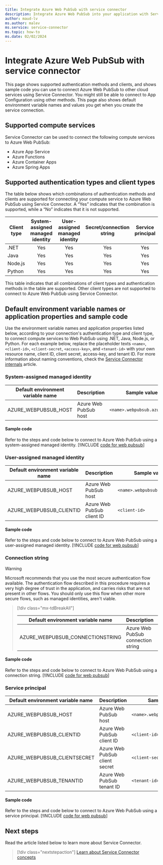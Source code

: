 ```yaml
---
title: Integrate Azure Web PubSub with service connector
description: Integrate Azure Web PubSub into your application with Service Connector
author: maud-lv
ms.author: malev
ms.service: service-connector
ms.topic: how-to
ms.date: 02/02/2024
---
```


# Integrate Azure Web PubSub with service connector

This page shows supported authentication methods and clients, and shows sample code you can use to connect Azure Web PubSub to other cloud services using Service Connector. You might still be able to connect to App Configuration using other methods. This page also shows default environment variable names and values you get when you create the service connection.

## Supported compute services

Service Connector can be used to connect the following compute services to Azure Web PubSub:

- Azure App Service
- Azure Functions
- Azure Container Apps
- Azure Spring Apps

## Supported authentication types and client types

The table below shows which combinations of authentication methods and clients are supported for connecting your compute service to Azure Web PubSub using Service Connector. A “Yes” indicates that the combination is supported, while a “No” indicates that it is not supported.

| Client type | System-assigned managed identity | User-assigned managed identity | Secret/connection string | Service principal |
|-------------|:--------------------------------:|:------------------------------:|:------------------------:|:-----------------:|
| .NET        |                Yes               |               Yes              |            Yes           |        Yes        |
| Java        |                Yes               |               Yes              |            Yes           |        Yes        |
| Node.js     |                Yes               |               Yes              |            Yes           |        Yes        |
| Python      |                Yes               |               Yes              |            Yes           |        Yes        |

This table indicates that all combinations of client types and authentication methods in the table are supported. Other client types are not supported to connect to Azure Web PubSub using Service Connector. 

## Default environment variable names or application properties and sample code

Use the environment variable names and application properties listed below, according to your connection's authentication type and client type, to connect compute services to Web PubSub using .NET, Java, Node.js, or Python. For each example below, replace the placeholder texts `<name>`, `<client-id>`, `<client-secret`, `<access-key>`, and `<tenant-id>` with your own resource name, client ID, client secret, access-key, and tenant ID. For more information about naming conventions, check the [Service Connector internals](concept-service-connector-internals.md#configuration-naming-convention) article.

### System-assigned managed identity

| Default environment variable name | Description           | Sample value                   |
| --------------------------------- | --------------------- | ------------------------------ |
| AZURE_WEBPUBSUB_HOST              | Azure Web PubSub host | `<name>.webpubsub.azure.com` |

#### Sample code

Refer to the steps and code below to connect to Azure Web PubSub using a system-assigned managed identity.
[!INCLUDE [code for web pubsub](./includes/code-webpubsub-me-id.md)]

### User-assigned managed identity

| Default environment variable name | Description                | Sample value                   |
| --------------------------------- | -------------------------- | ------------------------------ |
| AZURE_WEBPUBSUB_HOST              | Azure Web PubSub host      | `<name>.webpubsub.azure.com` |
| AZURE_WEBPUBSUB_CLIENTID          | Azure Web PubSub client ID | `<client-id>`                |

#### Sample code

Refer to the steps and code below to connect to Azure Web PubSub using a user-assigned managed identity.
[!INCLUDE [code for web pubsub](./includes/code-webpubsub-me-id.md)]

### Connection string

> [!WARNING]
> Microsoft recommends that you use the most secure authentication flow available. The authentication flow described in this procedure requires a very high degree of trust in the application, and carries risks that are not present in other flows. You should only use this flow when other more secure flows, such as managed identities, aren't viable.

> [!div class="mx-tdBreakAll"]
>
> | Default environment variable name | Description                        | Sample value                                                                        |
> | --------------------------------- | ---------------------------------- | ----------------------------------------------------------------------------------- |
> | AZURE_WEBPUBSUB_CONNECTIONSTRING  | Azure Web PubSub connection string | `Endpoint=https://<name>.webpubsub.azure.com;AccessKey=<access-key>;Version=1.0;` |

#### Sample code

Refer to the steps and code below to connect to Azure Web PubSub using a connection string.
[!INCLUDE [code for web pubsub](./includes/code-webpubsub-secret.md)]

### Service principal

| Default environment variable name | Description                    | Sample value                   |
| --------------------------------- | ------------------------------ | ------------------------------ |
| AZURE_WEBPUBSUB_HOST              | Azure Web PubSub host          | `<name>.webpubsub.azure.com` |
| AZURE_WEBPUBSUB_CLIENTID          | Azure Web PubSub client ID     | `<client-id>`                |
| AZURE_WEBPUBSUB_CLIENTSECRET      | Azure Web PubSub client secret | `<client-secret>`            |
| AZURE_WEBPUBSUB_TENANTID          | Azure Web PubSub tenant ID     | `<tenant-id>`                |

#### Sample code

Refer to the steps and code below to connect to Azure Web PubSub using a service principal.
[!INCLUDE [code for web pubsub](./includes/code-webpubsub-me-id.md)]

## Next steps

Read the article listed below to learn more about Service Connector.

> [!div class="nextstepaction"]
> [Learn about Service Connector concepts](./concept-service-connector-internals.md)
